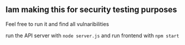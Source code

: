 ## Iam making this for security testing purposes 
Feel free to run it and find all vulnaribilities

run the API server with `node server.js`
and run frontend with `npm start`